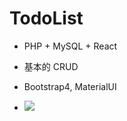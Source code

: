 # TodoList

+ PHP + MySQL + React
+ 基本的 CRUD 
+ Bootstrap4, MaterialUI

+ ![](https://i.imgur.com/dh3a0VV.png)
